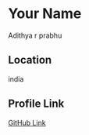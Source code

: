 # Your Name

Adithya r prabhu

## Location

india


## Profile Link

[GitHub Link](https://github.com/adithya-r-prabhu/)
